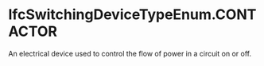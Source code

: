 IfcSwitchingDeviceTypeEnum.CONTACTOR
====================================
An electrical device used to control the flow of power in a circuit on or off.


